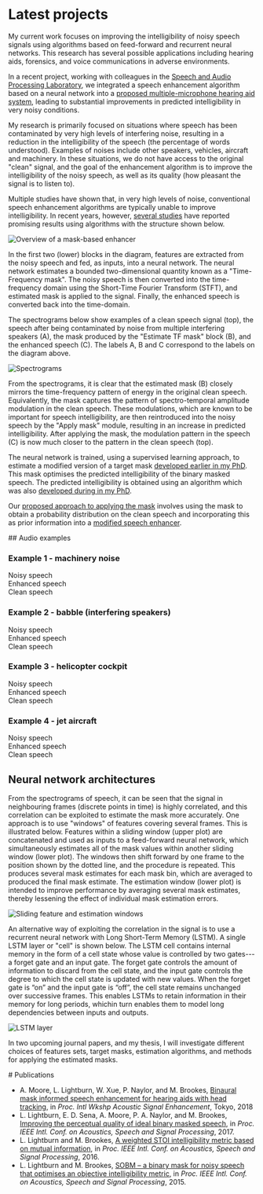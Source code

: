 # Latest projects

My current work focuses on improving the intelligibility of noisy speech signals using algorithms based on feed-forward and recurrent neural networks. This research has several possible applications including hearing aids, forensics, and voice communications in adverse environments. 

In a recent project, working with colleagues in the [Speech and Audio Processing Laboratory](https://www.commsp.ee.ic.ac.uk/~sap/), we integrated a speech enhancement algorithm based on a neural network into a [proposed multiple-microphone hearing aid system](https://ieeexplore.ieee.org/document/8521361), leading to substantial improvements in predicted intelligibility in very noisy conditions.

My research is primarily focused on situations where speech has been contaminated by very high levels of interfering noise, resulting in a reduction in the intelligibility of the speech (the percentage of words understood). Examples of noises include other speakers, vehicles, aircraft and machinery. In these situations, we do not have access to the original "clean" signal, and the goal of the enhancement algorithm is to improve the intelligibility of the noisy speech, as well as its quality (how pleasant the signal is to listen to). 

Multiple studies have shown that, in very high levels of noise, conventional speech enhancement algorithms are typically unable to improve intelligibility. In recent years, however, [several studies](https://ai.google/research/pubs/pub47816) have reported promising results using algorithms with the structure shown below. 

![Overview of a mask-based enhancer](https://leolightburn.github.io/diagrambinarymaskestimator.png)

In the first two (lower) blocks in the diagram, features are extracted from the noisy speech and fed, as inputs, into a neural network. The neural network estimates a bounded two-dimensional quantity known as a "Time-Frequency mask". The noisy speech is then converted into the time-frequency domain using the Short-Time Fourier Transform (STFT), and estimated mask is applied to the signal. Finally, the enhanced speech is converted back into the time-domain. 

The spectrograms below show examples of a clean speech signal (top), the speech after being contaminated by noise from multiple interfering speakers (A), the mask produced by the "Estimate TF mask" block (B), and the enhanced speech (C). The labels A, B and C correspond to the labels on the diagram above.

![Spectrograms](https://leolightburn.github.io/SpectrogramsMaskedSpeech.png)

From the spectrograms, it is clear that the estimated mask (B) closely mirrors the time-frequency pattern of energy in the original clean speech.  Equivalently, the mask captures the pattern of spectro-temporal amplitude modulation in the clean speech. These modulations, which are known to be important for speech intelligibility, are then reintroduced into the noisy speech by the "Apply mask" module, resulting in an increase in predicted intelligibility. After applying the mask, the modulation pattern in the speech (C) is now much closer to the pattern in the clean speech (top).

The neural network is trained, using a supervised learning approach, to estimate a modified version of a target mask [developed earlier in my PhD](https://ieeexplore.ieee.org/document/7178938). This mask optimises the predicted intelligibility of the binary masked speech. The predicted intelligibility is obtained using an algorithm which was also [developed during in my PhD](https://ieeexplore.ieee.org/abstract/document/7472702). 

Our [proposed approach to applying the mask](https://ieeexplore.ieee.org/document/7952238) involves using the mask to obtain a probability distribution on the clean speech and incorporating this as prior information into a [modified speech enhancer](https://ieeexplore.ieee.org/document/1001645). 

<div id="div_audio"></div>
## Audio examples
<p>
<H3>Example 1 - machinery noise</H3>
Noisy speech
<audio preload="auto">
    <source src="/mp3 files/noisy1.mp3">
</audio><br>
Enhanced speech
<audio preload="auto">
    <source src="/mp3 files/MMSEMA1.mp3">
</audio><br>
Clean speech
<audio preload="auto">
    <source src="/mp3 files/clean1.mp3">
</audio><br>
</p>

<p>
<H3>Example 2 - babble (interfering speakers)</H3>
Noisy speech
<audio preload="auto">
    <source src="/mp3 files/noisy2.mp3">
</audio><br>
Enhanced speech
<audio preload="auto">
    <source src="/mp3 files/MMSEMA2.mp3">
</audio><br>
Clean speech
<audio preload="auto">
    <source src="/mp3 files/clean2.mp3">
</audio><br>
</p>

<p>
<H3>Example 3 - helicopter cockpit</H3>
Noisy speech
<audio preload="auto">
    <source src="/mp3 files/noisy3.mp3">
</audio><br>
Enhanced speech
<audio preload="auto">
    <source src="/mp3 files/MMSEMA3.mp3">
</audio><br>
Clean speech
<audio preload="auto">
    <source src="/mp3 files/clean3.mp3">
</audio><br>
</p>

<p>
<H3>Example 4 - jet aircraft</H3>
Noisy speech
<audio preload="auto">
    <source src="/mp3 files/noisy4.mp3">
</audio><br>
Enhanced speech
<audio preload="auto">
    <source src="/mp3 files/MMSEMA4.mp3">
</audio><br>
Clean speech
<audio preload="auto">
    <source src="/mp3 files/clean4.mp3">
</audio><br>
</p>


## Neural network architectures 
From the spectrograms of speech, it can be seen that the signal in neighbouring frames (discrete points in time) is highly correlated, and this correlation can be exploited to estimate the mask more accurately. One approach is to use "windows" of features covering several frames. This is illustrated below. Features within a sliding window (upper plot) are concatenated and used as inputs to a feed-forward neural network, which simultaneously estimates all of the mask values within another sliding window (lower plot). The windows then shift forward by one frame to the position shown by the dotted line, and the procedure is repeated. This produces several mask estimates for each mask bin, which are averaged to produced the final mask estimate. The estimation window (lower plot) is intended to improve performance by averaging several mask estimates, thereby lessening the effect of individual mask estimation errors.

![Sliding feature and estimation windows](https://leolightburn.github.io/slidingfeatureestimationwindow.jpg)

An alternative way of exploiting the correlation in the signal is to use a recurrent neural network with Long Short-Term Memory (LSTM). A single LSTM layer or "cell" is shown below. The LSTM cell contains internal memory in the form of a cell state whose value is controlled by two gates---a forget gate and an input gate. The forget gate controls the amount of information to discard from the cell state, and the input gate controls the degree to which the cell state is updated with new values. When the forget gate is “on” and the input gate is “off”, the cell state remains unchanged over successive frames. This enables LSTMs to retain information in their memory for long periods, whichin turn enables them to model long dependencies between inputs and outputs. 

![LSTM layer](https://leolightburn.github.io/LSTMlayer.JPG)

In two upcoming journal papers, and my thesis, I will investigate different choices of features sets, target masks, estimation algorithms, and methods for applying the estimated masks.

<div id="div_1"></div>
# Publications

* A. Moore, L. Lightburn, W. Xue, P. Naylor, and M. Brookes, [Binaural mask informed speech enhancement for hearing aids with head tracking](https://ieeexplore.ieee.org/document/8521361), in *Proc. Intl Wkshp Acoustic Signal Enhancement*, Tokyo, 2018
* L. Lightburn, E. D. Sena, A. Moore, P. A. Naylor, and M. Brookes, [Improving the perceptual quality of ideal binary masked speech](https://ieeexplore.ieee.org/document/7952238), in *Proc. IEEE Intl. Conf. on Acoustics, Speech and Signal Processing*, 2017.
* L. Lightburn and M. Brookes, [A weighted STOI intelligibility metric based on mutual information](https://ieeexplore.ieee.org/abstract/document/7472702), in *Proc. IEEE Intl. Conf. on Acoustics, Speech and Signal Processing*, 2016.
* L. Lightburn and M. Brookes, [SOBM – a binary mask for noisy speech that optimises an objective intelligibility metric](https://ieeexplore.ieee.org/abstract/document/7178938), in *Proc. IEEE Intl. Conf. on Acoustics, Speech and Signal Processing*, 2015.
